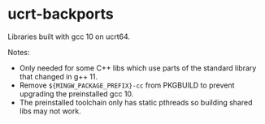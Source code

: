 # ucrt-backports

Libraries built with gcc 10 on ucrt64.

Notes:
 - Only needed for some C++ libs which use parts of the standard library that changed in g++ 11.
 - Remove `${MINGW_PACKAGE_PREFIX}-cc` from PKGBUILD to prevent upgrading the preinstalled gcc 10.
 - The preinstalled toolchain only has static pthreads so building shared libs may not work.

